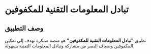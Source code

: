 # تبادل المعلومات التقنية للمكفوفين

## وصف التطبيق

تطبيق **"تبادل المعلومات التقنية للمكفوفين"** هو منصة مبتكرة تهدف إلى تمكين المكفوفين وضعاف البصر من مشاركة وتبادل المعلومات التقنية بسهولة.